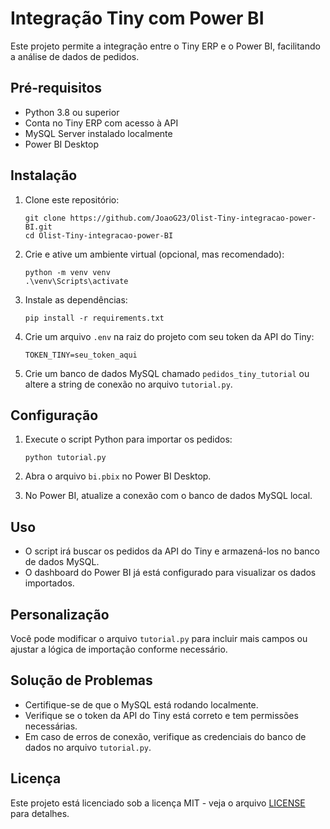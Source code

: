 # Integração Tiny com Power BI

Este projeto permite a integração entre o Tiny ERP e o Power BI, facilitando a análise de dados de pedidos.

## Pré-requisitos

- Python 3.8 ou superior
- Conta no Tiny ERP com acesso à API
- MySQL Server instalado localmente
- Power BI Desktop

## Instalação

1. Clone este repositório:
   ```
   git clone https://github.com/JoaoG23/Olist-Tiny-integracao-power-BI.git
   cd Olist-Tiny-integracao-power-BI
   ```

2. Crie e ative um ambiente virtual (opcional, mas recomendado):
   ```
   python -m venv venv
   .\venv\Scripts\activate
   ```

3. Instale as dependências:
   ```
   pip install -r requirements.txt
   ```

4. Crie um arquivo `.env` na raiz do projeto com seu token da API do Tiny:
   ```
   TOKEN_TINY=seu_token_aqui
   ```

5. Crie um banco de dados MySQL chamado `pedidos_tiny_tutorial` ou altere a string de conexão no arquivo `tutorial.py`.

## Configuração

1. Execute o script Python para importar os pedidos:
   ```
   python tutorial.py
   ```

2. Abra o arquivo `bi.pbix` no Power BI Desktop.

3. No Power BI, atualize a conexão com o banco de dados MySQL local.

## Uso

- O script irá buscar os pedidos da API do Tiny e armazená-los no banco de dados MySQL.
- O dashboard do Power BI já está configurado para visualizar os dados importados.

## Personalização

Você pode modificar o arquivo `tutorial.py` para incluir mais campos ou ajustar a lógica de importação conforme necessário.

## Solução de Problemas

- Certifique-se de que o MySQL está rodando localmente.
- Verifique se o token da API do Tiny está correto e tem permissões necessárias.
- Em caso de erros de conexão, verifique as credenciais do banco de dados no arquivo `tutorial.py`.

## Licença

Este projeto está licenciado sob a licença MIT - veja o arquivo [LICENSE](LICENSE) para detalhes.